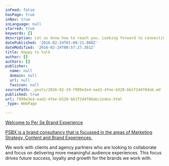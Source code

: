 ```yaml
---
inFeed: false
hasPage: true
inNav: true
inLanguage: null
starred: true
keywords: []
description: Let us know how to reach you. Looking forward to connecting.
datePublished: '2016-02-24T01:08:21.860Z'
dateModified: '2016-02-24T00:57:27.381Z'
title: Happy to talk
author: []
authors: []
publisher:
  name: null
  domain: null
  url: null
  favicon: null
sourcePath: _posts/2016-02-19-f999e3e4-ead2-4fee-b520-bb1f2d4f0dab.md
published: true
url: f999e3e4-ead2-4fee-b520-bb1f2d4f0dab/index.html
_type: WebPage

---
```

[Welcome to Per Se Brand Experience][0]

[PSBX is a brand consultancy that is focussed in the areas of Marketing Strategy, Content and Brand Experiences.][0]

We work with clients and agency partners who are looking to collaborate and focus on delivering more meaningful audience experiences.  This focus drives future success, loyalty and growth for the brands we work with.

[0]: null
